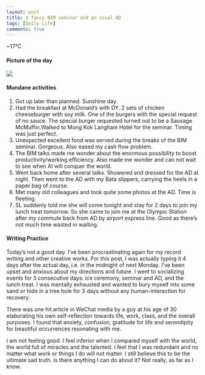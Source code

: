 ```yaml
---
layout: post
title: A fancy BIM seminar and an usual AD
tags: [Daily Life]
comments: true
---
```

 
~17°C

#### Picture of the day

![](https://cdn-images-1.medium.com/max/800/1*RBzO39boT42-89gY7rdXPA.jpeg)

#### Mundane activities

1.  Got up later than planned. Sunshine day.
2.  Had the breakfast at McDonald’s with DY. 2 sets of chicken cheeseburger with soy milk. One of the burgers with the special request of no sauce. The special burger requested turned out to be a Sausage McMuffin.Walked to Mong Kok Langham Hotel for the seminar. Timing was just perfect.
3.  Unexpected excellent food was served during the breaks of the BIM seminar. Gorgeous. Also eased my cash flow problem.
4.  The BIM talks made me wonder about the enormous possibility to boost productivity/working efficiency. Also made me wonder and can not wait to see when AI will conquer the world.
5.  Went back home after several talks. Showered and dressed for the AD at night. Then went to the AD with my Bata slippers, carrying the heels in a paper bag of course.
6.  Met many old colleagues and took quite some photos at the AD. Time is fleeting.
7.  SL suddenly told me she will come tonight and stay for 2 days to join my lunch treat tomorrow. So she came to join me at the Olympic Station after my commute back from AD by airport express line. Good as there’s not much time wasted in waiting.

#### Writing Practice

Today’s not a good day. I’ve been procrastinating again for my record writing and other creative works. For this post, I was actually typing it 4 days after the actual day, i.e. in the midnight of next Monday. I’ve been upset and anxious about my directions and future. I went to socializing events for 3 consecutive days: ice ceremony, seminar and AD, and the lunch treat. I was mentally exhausted and wanted to bury myself into some sand or hide in a tree hole for 3 days without any human-interaction for recovery.

There was one hit article in WeChat media by a guy at his age of 30 elaborating his own self-reflection towards life, work, class, and the overall purposes. I found that anxiety, confusion, gratitude for life and serendipity for beautiful occurrences resonating with me.

I am not feeling good. I feel inferior when I compared myself with the world, the world full of miracles and the talented. I feel that I was redundant and no matter what work or things I do will not matter. I still believe this to be the ultimate sad truth. Is there anything I can do about it? Not really, as far as I know.